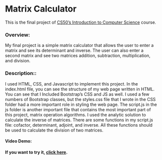 # Matrix Calculator

This is the final project of [CS50’s Introduction to Computer Science](https://cs50.harvard.edu/x) course.  

### Overview:
My final project is a simple matrix calculator that allows the user to enter a matrix and see its determinant and inverse. The user can also enter a second matrix and see two matrices addition, subtraction, multiplication, and division.

### Description::
I used HTML, CSS, and Javascript to implement this project. In the index.html file, you can see the structure of my web page written in HTML. You can see that I Included Bootstrap’s CSS and JS as well. I used a few numbers of Bootstrap classes, but the styles.css file that I wrote in the CSS folder had a more important role in styling the web page. The script.js in the js folder is another important file that contains the most important part of this project, matrix operation algorithms. 
I used the analytic solution to calculate the inverse of matrices. There are some functions in my script.js file: cofactor, determinant, adjoint, and inverse. All these functions should be used to calculate the division of two matrices.

#### Video Demo:  <URL HERE>

#### If you want to try it, [click here](https://saeedarv.github.io/CS50xFinalProject/).

